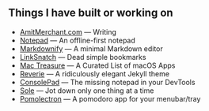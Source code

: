 ## Things I have built or working on

- [AmitMerchant.com](https://amitmerchant.com/) — Writing
- [Notepad](https://notepad.js.org/) — An offline-first notepad
- [Markdownify](https://markdownify.js.org/) — A minimal Markdown editor
- [LinkSnatch](https://linksnatch.pages.dev/) — Dead simple bookmarks
- [Mac Treasure](https://mactreasure.com/) — A Curated List of macOS Apps
- [Reverie](https://github.com/amitmerchant1990/reverie) — A ridiculously elegant Jekyll theme
- [ConsolePad](https://github.com/amitmerchant1990/consolepad) — The missing notepad in your DevTools
- [Sole](https://github.com/amitmerchant1990/sole) — Jot down only one thing at a time
- [Pomolectron](https://github.com/amitmerchant1990/pomolectron) — A pomodoro app for your menubar/tray
